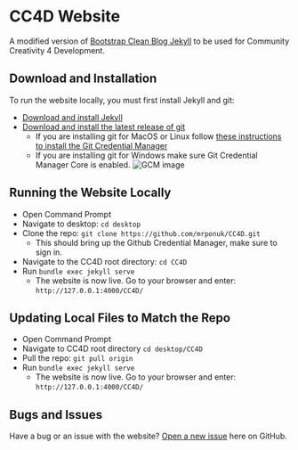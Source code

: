 # CC4D Website

A modified version of [Bootstrap Clean Blog Jekyll](https://github.com/StartBootstrap/startbootstrap-clean-blog-jekyll) to be used for Community Creativity 4 Development.

## Download and Installation

To run the website locally, you must first install Jekyll and git:
- [Download and install Jekyll](https://jekyllrb.com/docs/installation/)
- [Download and install the latest release of git](https://git-scm.com/downloads)
    - If you are installing git for MacOS or Linux follow [these instructions to install the Git Credential Manager](https://github.com/git-ecosystem/git-credential-manager/blob/release/docs/install.md)
    - If you are installing git for Windows make sure Git Credential Manager Core is enabled.
    ![GCM image](https://user-images.githubusercontent.com/5658207/140082529-1ac133c1-0922-4a24-af03-067e27b3988b.png)

## Running the Website Locally 

- Open Command Prompt
- Navigate to desktop: `cd desktop`
- Clone the repo: `git clone https://github.com/mrponuk/CC4D.git`
    - This should bring up the Github Credential Manager, make sure to sign in.
- Navigate to the CC4D root directory: `cd CC4D`
- Run `bundle exec jekyll serve`
    - The website is now live. Go to your browser and enter: `http://127.0.0.1:4000/CC4D/`

## Updating Local Files to Match the Repo

- Open Command Prompt
- Navigate to CC4D root directory `cd desktop/CC4D`
- Pull the repo: `git pull origin`
- Run `bundle exec jekyll serve`
    - The website is now live. Go to your browser and enter: `http://127.0.0.1:4000/CC4D/`

## Bugs and Issues

Have a bug or an issue with the website? [Open a new issue](https://github.com/mrponuk/CC4D/issues) here on GitHub.
